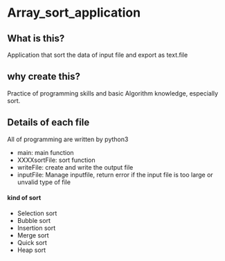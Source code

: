 # Array_sort_application

## What is this?
Application that sort the data of input file and export as text.file

## why create this?
Practice of programming skills and basic Algorithm knowledge, especially sort.

## Details of each file
All of programming are written by python3
- main: main function
- XXXXsortFile: sort function
- writeFile: create and write the output file
- inputFile: Manage inputfile, return error if the input file is too large or unvalid type of file

#### kind of sort
- Selection sort
- Bubble sort
- Insertion sort
- Merge sort
- Quick sort
- Heap sort
